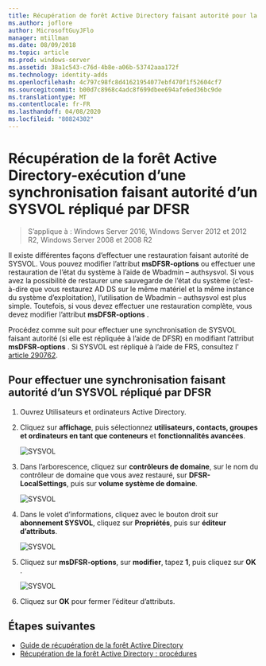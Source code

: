 ```yaml
---
title: Récupération de forêt Active Directory faisant autorité pour la synchronisation de SYSVOL
ms.author: joflore
author: MicrosoftGuyJFlo
manager: mtillman
ms.date: 08/09/2018
ms.topic: article
ms.prod: windows-server
ms.assetid: 38a1c543-c76d-4b8e-a06b-53742aaa172f
ms.technology: identity-adds
ms.openlocfilehash: 4c797c98fc8d41621954077ebf470f1f52604cf7
ms.sourcegitcommit: b00d7c8968c4adc8f699dbee694afe6ed36bc9de
ms.translationtype: MT
ms.contentlocale: fr-FR
ms.lasthandoff: 04/08/2020
ms.locfileid: "80824302"
---
```

# <a name="ad-forest-recovery---performing-an-authoritative-synchronization-of-dfsr-replicated-sysvol"></a>Récupération de la forêt Active Directory-exécution d’une synchronisation faisant autorité d’un SYSVOL répliqué par DFSR  

>S’applique à : Windows Server 2016, Windows Server 2012 et 2012 R2, Windows Server 2008 et 2008 R2

Il existe différentes façons d’effectuer une restauration faisant autorité de SYSVOL. Vous pouvez modifier l’attribut **msDFSR-options** ou effectuer une restauration de l’état du système à l’aide de Wbadmin – authsysvol. Si vous avez la possibilité de restaurer une sauvegarde de l’état du système (c’est-à-dire que vous restaurez AD DS sur le même matériel et la même instance du système d’exploitation), l’utilisation de Wbadmin – authsysvol est plus simple. Toutefois, si vous devez effectuer une restauration complète, vous devez modifier l’attribut **msDFSR-options** .  

Procédez comme suit pour effectuer une synchronisation de SYSVOL faisant autorité (si elle est répliquée à l’aide de DFSR) en modifiant l’attribut **msDFSR-options** . Si SYSVOL est répliqué à l’aide de FRS, consultez l' [article 290762](https://go.microsoft.com/fwlink/?LinkId=148443).  

## <a name="to-perform-an-authoritative-synchronization-of-dfsr-replicated-sysvol"></a>Pour effectuer une synchronisation faisant autorité d’un SYSVOL répliqué par DFSR  

1. Ouvrez Utilisateurs et ordinateurs Active Directory.  
2. Cliquez sur **affichage**, puis sélectionnez **utilisateurs, contacts, groupes et ordinateurs en tant que conteneurs** et **fonctionnalités avancées**. 

   ![SYSVOL](media/AD-Forest-Recovery-Authoritative-Recovery-SYSVOL/sysvol1.png) 

3. Dans l’arborescence, cliquez sur **contrôleurs de domaine**, sur le nom du contrôleur de domaine que vous avez restauré, sur **DFSR-LocalSettings**, puis sur **volume système de domaine**. 

   ![SYSVOL](media/AD-Forest-Recovery-Authoritative-Recovery-SYSVOL/sysvol2.png)  

4. Dans le volet d’informations, cliquez avec le bouton droit sur **abonnement SYSVOL**, cliquez sur **Propriétés**, puis sur **éditeur d’attributs**.  

   ![SYSVOL](media/AD-Forest-Recovery-Authoritative-Recovery-SYSVOL/sysvol3.png) 

5. Cliquez sur **msDFSR-options**, sur **modifier**, tapez **1**, puis cliquez sur **OK** .  

   ![SYSVOL](media/AD-Forest-Recovery-Authoritative-Recovery-SYSVOL/sysvol4.png) 

6. Cliquez sur **OK** pour fermer l’éditeur d’attributs.  
  
## <a name="next-steps"></a>Étapes suivantes

- [Guide de récupération de la forêt Active Directory](AD-Forest-Recovery-Guide.md)
- [Récupération de la forêt Active Directory : procédures](AD-Forest-Recovery-Procedures.md)
